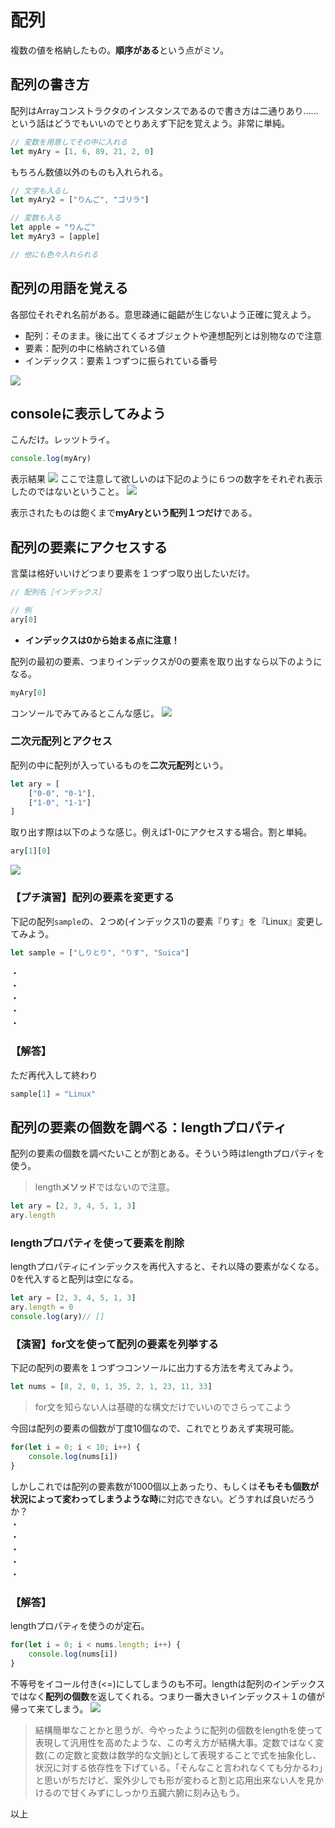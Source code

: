 # 配列
複数の値を格納したもの。**順序がある**という点がミソ。

## 配列の書き方
配列はArrayコンストラクタのインスタンスであるので書き方は二通りあり……という話はどうでもいいのでとりあえず下記を覚えよう。非常に単純。
```js
// 変数を用意してその中に入れる
let myAry = [1, 6, 89, 21, 2, 0]
```

もちろん数値以外のものも入れられる。

```js
// 文字も入るし
let myAry2 = ["りんご", "ゴリラ"]

// 変数も入る
let apple = "りんご"
let myAry3 = [apple]

// 他にも色々入れられる
```
## 配列の用語を覚える

各部位それぞれ名前がある。意思疎通に齟齬が生じないよう正確に覚えよう。
- 配列：そのまま。後に出てくるオブジェクトや連想配列とは別物なので注意
- 要素：配列の中に格納されている値
- インデックス：要素１つずつに振られている番号

<img src="img/ary03.jpg">


## consoleに表示してみよう
こんだけ。レッツトライ。
```js
console.log(myAry)
```
表示結果
<img src="img/ary01.jpg">
ここで注意して欲しいのは下記のように６つの数字をそれぞれ表示したのではないということ。
<img src="img/ary02.jpg">

表示されたものは飽くまで**myAryという配列１つだけ**である。

## 配列の要素にアクセスする
言葉は格好いいけどつまり要素を１つずつ取り出したいだけ。

```js
// 配列名［インデックス］

// 例
ary[0]
```
- **インデックスは0から始まる点に注意！**

配列の最初の要素、つまりインデックスが0の要素を取り出すなら以下のようになる。

```js
myAry[0]
```
コンソールでみてみるとこんな感じ。
<img src="img/ary04.jpg">

### 二次元配列とアクセス
配列の中に配列が入っているものを**二次元配列**という。

```js
let ary = [
    ["0-0", "0-1"],
    ["1-0", "1-1"]
]
```
取り出す際は以下のような感じ。例えば1-0にアクセスする場合。割と単純。
```js
ary[1][0]
```
<img src="img/ary05.jpg">

### 【プチ演習】配列の要素を変更する
下記の配列```sample```の、２つめ(インデックス1)の要素『りす』を『Linux』変更してみよう。

```js
let sample = ["しりとり", "りす", "Suica"]
```
・<br>・<br>・<br>・<br>・<br>
### 【解答】
ただ再代入して終わり
```js
sample[1] = "Linux"
```

## 配列の要素の個数を調べる：lengthプロパティ
配列の要素の個数を調べたいことが割とある。そういう時はlengthプロパティを使う。
> length**メソッド**ではないので注意。

```js
let ary = [2, 3, 4, 5, 1, 3]
ary.length
```

### lengthプロパティを使って要素を削除
lengthプロパティにインデックスを再代入すると、それ以降の要素がなくなる。0を代入すると配列は空になる。
```js
let ary = [2, 3, 4, 5, 1, 3]
ary.length = 0
console.log(ary)// []
```

### 【演習】for文を使って配列の要素を列挙する
下記の配列の要素を１つずつコンソールに出力する方法を考えてみよう。
```js
let nums = [8, 2, 0, 1, 35, 2, 1, 23, 11, 33]
```
> for文を知らない人は基礎的な構文だけでいいのでさらってこよう

今回は配列の要素の個数が丁度10個なので、これでとりあえず実現可能。

```js
for(let i = 0; i < 10; i++) {
    console.log(nums[i])
}
```
しかしこれでは配列の要素数が1000個以上あったり、もしくは**そもそも個数が状況によって変わってしまうような時**に対応できない。どうすれば良いだろうか？
<br>・
<br>・
<br>・
<br>・
<br>・

### 【解答】
lengthプロパティを使うのが定石。
```js
for(let i = 0; i < nums.length; i++) {
    console.log(nums[i])
}
```
不等号をイコール付き(<=)にしてしまうのも不可。lengthは配列のインデックスではなく**配列の個数**を返してくれる。つまり一番大きいインデックス＋１の値が帰って来てしまう。
<img src="img/ary06.jpg">

> 結構簡単なことかと思うが、今やったように配列の個数をlengthを使って表現して汎用性を高めたような、この考え方が結構大事。定数ではなく変数(この定数と変数は数学的な文脈)として表現することで式を抽象化し、状況に対する依存性を下げている。「そんなこと言われなくても分かるわ」と思いがちだけど、案外少しでも形が変わると割と応用出来ない人を見かけるので甘くみずにしっかり五臓六腑に刻み込もう。



以上